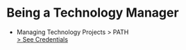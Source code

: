 # Being a Technology Manager

- Managing Technology Projects > PATH  
  <a href="./manage/" target="_blank"> > See Credentials</a>

